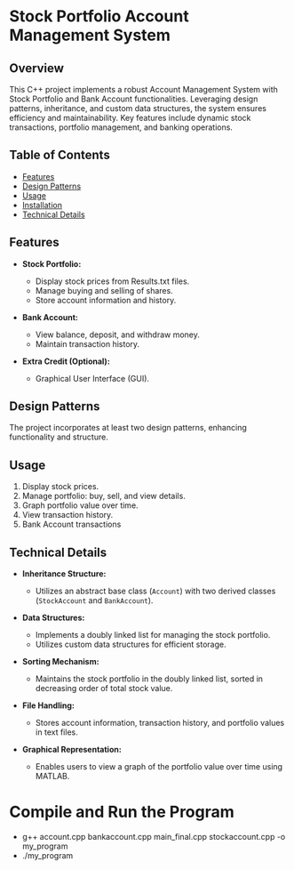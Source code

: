 # Stock Portfolio Account Management System

## Overview

This C++ project implements a robust Account Management System with Stock Portfolio and Bank Account functionalities. Leveraging design patterns, inheritance, and custom data structures, the system ensures efficiency and maintainability. Key features include dynamic stock transactions, portfolio management, and banking operations.

## Table of Contents

- [Features](#features)
- [Design Patterns](#design-patterns)
- [Usage](#usage)
- [Installation](#installation)
- [Technical Details](#technical-details)

## Features

- **Stock Portfolio:**
  - Display stock prices from Results.txt files.
  - Manage buying and selling of shares.
  - Store account information and history.

- **Bank Account:**
  - View balance, deposit, and withdraw money.
  - Maintain transaction history.

- **Extra Credit (Optional):**
  - Graphical User Interface (GUI).

## Design Patterns

The project incorporates at least two design patterns, enhancing functionality and structure.

## Usage

1. Display stock prices.
2. Manage portfolio: buy, sell, and view details.
3. Graph portfolio value over time.
4. View transaction history.
5. Bank Account transactions

## Technical Details

- **Inheritance Structure:**
  - Utilizes an abstract base class (`Account`) with two derived classes (`StockAccount` and `BankAccount`).
  
- **Data Structures:**
  - Implements a doubly linked list for managing the stock portfolio.
  - Utilizes custom data structures for efficient storage.

- **Sorting Mechanism:**
  - Maintains the stock portfolio in the doubly linked list, sorted in decreasing order of total stock value.
  
- **File Handling:**
  - Stores account information, transaction history, and portfolio values in text files.
  
- **Graphical Representation:**
  - Enables users to view a graph of the portfolio value over time using MATLAB.

# Compile and Run the Program

 - g++ account.cpp bankaccount.cpp main_final.cpp stockaccount.cpp -o my_program
 - ./my_program
